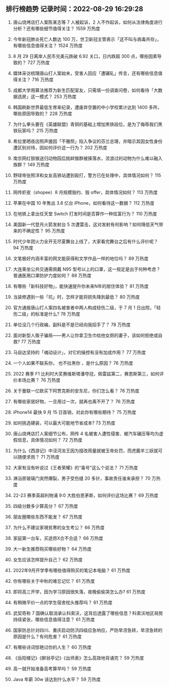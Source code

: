 
## 排行榜趋势 记录时间：2022-08-29 16:29:28
  
  1. 唐山烧烤店打人案陈某志等 7 人被起诉，2 人不作起诉，如何从法律角度进行分析？还有哪些细节值得关注？ 1559 万热度
    
  2. 今年新冠肺炎死亡人数达 100 万，世卫新冠主管表示「这不叫与病毒共存」，有哪些信息值得关注？ 1524 万热度
    
  3. 8 月 29 日离岸人民币兑美元跌破 6.92 关口，日内跌超 300 点，哪些因素导致的？ 727 万热度
    
  4. 媒体采访梳理唐山打人案始末，受害人回应「遭碾轧」传言，还有哪些信息值得关注？ 716 万热度
    
  5. 成都大学用算法推荐为新生匹配室友，只需填一份调查问卷，如何看待「大数据选房」这一模式？ 253 万热度
    
  6. 韩国刷新世界最低生育率纪录，遭废弃空置的中小学校累计达到 1400 多所，哪些原因导致的？ 228 万热度
    
  7. 为什么拳头要在《英雄联盟》青铜的基础上增加黑铁段位，是为了侮辱我们黑铁玩家吗？ 215 万热度
    
  8. 希拉里晒夜店照声援因「不雅照」陷入争议的芬兰总理，并暗示其因女性身份遭区别对待，因如何评价这一行为？ 202 万热度
    
  9. 南京网红猕猴送归动物园后挑衅猴群被揍落水，流浪过的动物为什么难以融入族群？ 149 万热度
    
  10. 野球帝张照洋和女友高铁站遭到殴打，警方已在处理中，具体情况如何？ 115 万热度
    
  11. 网传虾皮（shopee）8 月规模毁约、毁 offer，具体情况如何？ 113 万热度
    
  12. 苹果在中国 10 年售出 3.8 亿台 iPhone，如何看待这一数据？ 112 万热度
    
  13. 在地铁上拿出任天堂 Switch 打发时间是否算作一种炫富行为？ 110 万热度
    
  14. 美国新一代登月火箭发射台 5 次遭雷击，这对发射有何影响？如何降低天气带来的不确定性？ 95 万热度
    
  15. 时代少年团火力全开无尽夏舞台上线了，大家看完舞台之后有什么评价呢？ 94 万热度
    
  16. 文笔极好内涵丰富的网文能获得和文学作品一样的地位吗？ 89 万热度
    
  17. 大连乘坐公共交通需佩戴 N95 型号以上的口罩，这一规定是出于何种考虑？普通医用口罩防护力度如何？ 88 万热度
    
  18. 有哪些「新科技好物」，能快速提升你未来N年的居住体验？ 81 万热度
    
  19. 当装修遇到一些「坑」时，怎样才能将损失降到最低？ 80 万热度
    
  20. 官方通报唐山打人案四名被害者中两人构成轻伤二级，于 7 月 1 日出院，「轻伤二级」的标准是什么? 78 万热度
    
  21. 单位没几个行政编，副科是不是已经向我招手了？ 78 万热度
    
  22. 面对新型人贩子骗局——男人让你拿卫生巾给他女厕的妻子，该如何拒绝或自救? 77 万热度
    
  23. 马自达坚持的「魂动设计」，对它的操控有没有加成作用？ 77 万热度
    
  24. 一个人如果不联系你， 也不拉黑你 ，是什么原因？ 76 万热度
    
  25. 2022 赛季 F1 比利时大奖赛维斯塔潘夺冠，佩雷兹第二，赛恩斯第三，如何评价本场比赛？ 76 万热度
    
  26. 关于曼联一亿欧买下阿贾克斯的安东尼，你们怎么看？ 76 万热度
    
  27. 有哪些家居好物，一旦用过一次，就再也离不开了？ 76 万热度
    
  28. iPhone14 最快 9 月 15 日首销，对此你有哪些期待？ 75 万热度
    
  29. 如何挑选硬装，可以最大可能地节省成本? 73 万热度
    
  30. 唐山烧烤店打人案细节公布，网传 4 名被害人遭性侵害、被汽车碾压等均为虚假信息，具体情况如何？ 72 万热度
    
  31. 为什么《西游记》中泾河龙王因为擅改雨量就被玉帝处罚，而虎鹿羊三妖就可以随便求雨？ 71 万热度
    
  32. 大家有没有听说过《王者荣耀》的“毒号”这么个说法？ 71 万热度
    
  33. 淋浴房玻璃门突然爆裂，男子受伤缝 20 多针，事故责任谁来承担？ 70 万热度
    
  34. 22-23 赛季英超利物浦 9:0 大胜伯恩茅斯，如何评价这场比赛？ 69 万热度
    
  35. 四级分数多少算高分？ 67 万热度
    
  36. 朋友圈哪些东西不能发？ 67 万热度
    
  37. 为什么不建议家境贫寒的女生考公？ 66 万热度
    
  38. 家庭第一台车，买途昂X合不合适？ 66 万热度
    
  39. 大一新生推荐购买哪些好物？ 64 万热度
    
  40. 女生应该怎样提升自己？ 62 万热度
    
  41. 2022年9月开学季有哪些值得购买的笔记本电脑？ 61 万热度
    
  42. 你有哪些关于中秋的难忘记忆？ 61 万热度
    
  43. 即将高三开学，因为学习原因很失落，夜晚偷偷哭怎么办? 61 万热度
    
  44. 有稍微平价一点的学生宿舍枕头推荐吗？ 61 万热度
    
  45. 武契奇称 7 国确认取消承认科索沃，这背后透露了哪些信息？科索沃地区局势持续紧张，哪些信息值得注意？ 61 万热度
    
  46. 国家防总针对四川、重庆启动防汛四级应急响应，严防旱涝急转，旱涝急转的原因是什么？有何危害？ 61 万热度
    
  47. 有哪些诗词惊艳过你的人生？ 60 万热度
    
  48. 《岳阳楼记》《醉翁亭记》《出师表》怎么高效地背诵完？ 59 万热度
    
  49. 高一就开始准备高考算早吗？ 59 万热度
    
  50. Java 年薪 30w 该达到什么水平？ 59 万热度
    